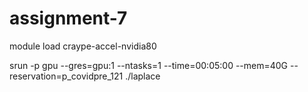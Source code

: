 # assignment-7
module load craype-accel-nvidia80

srun -p gpu --gres=gpu:1 --ntasks=1 --time=00:05:00 --mem=40G --reservation=p_covidpre_121 ./laplace


